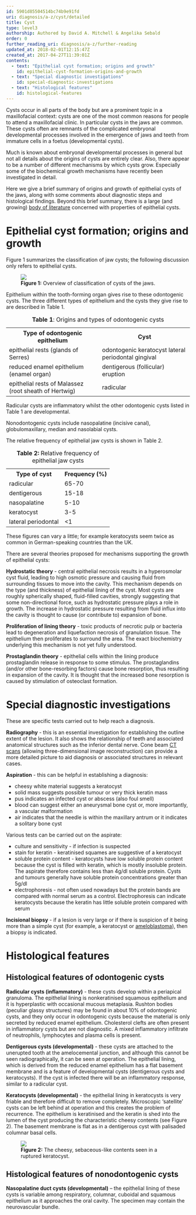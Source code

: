 ```yaml
---
id: 5901d85504514bc74b9e91fd
uri: diagnosis/a-z/cyst/detailed
title: Cyst
type: level3
authorship: Authored by David A. Mitchell & Angelika Sebald
order: 0
further_reading_uri: diagnosis/a-z/further-reading
updated_at: 2018-02-01T12:15:47Z
created_at: 2017-04-27T11:39:01Z
contents:
  - text: "Epithelial cyst formation; origins and growth"
    id: epithelial-cyst-formation-origins-and-growth
  - text: "Special diagnostic investigations"
    id: special-diagnostic-investigations
  - text: "Histological features"
    id: histological-features
---
```


<p>Cysts occur in all parts of the body but are a prominent topic
    in a maxillofacial context: cysts are one of the most common
    reasons for people to attend a maxillofacial clinic. In particular
    cysts in the jaws are common. These cysts often are remnants
    of the complicated embryonal developmental processes involved
    in the emergence of jaws and teeth from immature cells in
    a foetus (developmental cysts).</p>
<p>Much is known about embryonal developmental processes in general
    but not all details about the origins of cysts are entirely
    clear. Also, there appear to be a number of different mechanisms
    by which cysts grow. Especially some of the biochemical growth
    mechanisms have recently been investigated in detail.</p>
<p>Here we give a brief summary of origins and growth of epithelial
    cysts of the jaws, along with some comments about diagnostic
    steps and histological findings. Beyond this brief summary,
    there is a large (and growing) <a href="/diagnosis/a-z/further-reading">body of literature</a>    concerned with properties of epithelial cysts.</p>
<h1 id="epithelial-cyst-formation-origins-and-growth">Epithelial cyst formation; origins and growth</h1>
<p>Figure 1 summarizes the classification of jaw cysts; the following
    discussion only refers to epithelial cysts.</p>
<figure><img src="/diagnosis/a-z/cyst/detailed/figure1.png">
    <figcaption><strong>Figure 1:</strong> Overview of classification of
        cysts of the jaws.</figcaption>
</figure>
<p>Epithelium within the tooth-forming organ gives rise to these
    odontogenic cysts. The three different types of epithelium
    and the cysts they give rise to are described in Table 1.</p>
<table>
    <caption><strong>Table 1</strong>: Origins and types of odontogenic
        cysts</caption>
    <tbody>
        <tr>
            <th>Type of odontogenic epithelium</th>
            <th>Cyst</th>
        </tr>
        <tr>
            <td>epithelial rests (glands of Serres)</td>
            <td>odontogenic keratocyst lateral periodontal gingival</td>
        </tr>
        <tr>
            <td>reduced enamel epithelium (enamel organ)</td>
            <td>dentigerous (follicular) eruption</td>
        </tr>
        <tr>
            <td>epithelial rests of Malassez (root sheath of Hertwig)</td>
            <td>radicular</td>
        </tr>
    </tbody>
</table>
<p>Radicular cysts are inflammatory whilst the other odontogenic
    cysts listed in Table 1 are developmental.</p>
<p>Nonodontogenic cysts include nasopalatine (incisive canal), globulomaxillary,
    median and nasolabial cysts.</p>
<p>The relative frequency of epithelial jaw cysts is shown in Table
    2.</p>
<table>
    <caption><strong>Table 2:</strong> Relative frequency of epithelial
        jaw cysts</caption>
    <tbody>
        <tr>
            <th>Type of cyst</th>
            <th>Frequency (%)</th>
        </tr>
        <tr>
            <td>radicular</td>
            <td>65-70</td>
        </tr>
        <tr>
            <td>dentigerous</td>
            <td>15-18</td>
        </tr>
        <tr>
            <td>nasopalatine</td>
            <td>5-10</td>
        </tr>
        <tr>
            <td>keratocyst</td>
            <td>3-5</td>
        </tr>
        <tr>
            <td>lateral periodontal</td>
            <td>&lt;1</td>
        </tr>
    </tbody>
</table>
<p>These figures can vary a little; for example keratocysts seem
    twice as common in German-speaking countries than the UK.</p>
<p>There are several theories proposed for mechanisms supporting
    the growth of epithelial cysts:</p>
<p><strong>Hydrostatic theory</strong> - central epithelial necrosis
    results in a hyperosmolar cyst fluid, leading to high osmotic
    pressure and causing fluid from surrounding tissues to move
    into the cavity. This mechanism depends on the type (and
    thickness) of epithelial lining of the cyst. Most cysts are
    roughly spherically shaped, fluid-filled cavities, strongly
    suggesting that some non-directional force, such as hydrostatic
    pressure plays a role in growth. The increase in hydrostatic
    pressure resulting from fluid influx into the cavity is thought
    to cause (or contribute to) expansion of bone.</p>
<p><strong>Proliferation of lining theory</strong> - toxic products
    of necrotic pulp or bacteria lead to degeneration and liquefaction
    necrosis of granulation tissue. The epithelium then proliferates
    to surround the area. The exact biochemistry underlying this
    mechanism is not yet fully understood.</p>
<p><strong>Prostaglandin theory</strong> - epithelial cells within
    the lining produce prostaglandin release in response to some
    stimulus. The prostaglandins (and/or other bone-resorbing
    factors) cause bone resorption, thus resulting in expansion
    of the cavity. It is thought that the increased bone resorption
    is caused by stimulation of osteoclast formation.</p>
<h1 id="special-diagnostic-investigations">Special diagnostic investigations</h1>
<p>These are specific tests carried out to help reach a diagnosis.</p>
<p><strong>Radiography</strong> - this is an essential investigation
    for establishing the outline extent of the lesion. It also
    shows the relationship of teeth and associated anatomical
    structures such as the inferior dental nerve. Cone beam
    <a href="/diagnosis/tests/ct-scans">CT scans</a> (allowing three-dimensional image reconstruction)
        can provide a more detailed picture to aid diagnosis
        or associated structures in relevant cases.</p>
<p><strong>Aspiration</strong> - this can be helpful in establishing
    a diagnosis:</p>
<ul>
    <li>cheesy white material suggests a keratocyst</li>
    <li>solid mass suggests possible tumour or very thick keratin
        mass</li>
    <li>pus indicates an infected cyst or abscess (also foul smell)</li>
    <li>blood can suggest either an aneurysmal bone cyst or, more
        importantly, a vascular malformation</li>
    <li>air indicates that the needle is within the maxillary antrum
        or it indicates a solitary bone cyst</li>
</ul>
<p>Various tests can be carried out on the aspirate:</p>
<ul>
    <li>culture and sensitivity - if infection is suspected</li>
    <li>stain for keratin - keratinised squames are suggestive of
        a keratocyst</li>
    <li>soluble protein content - keratocysts have low soluble protein
        content because the cyst is filled with keratin, which
        is mostly insoluble protein. The aspirate therefore contains
        less than 4g/dl soluble protein. Cysts and tumours generally
        have soluble protein concentrations greater than 5g/dl</li>
    <li>electrophoresis - not often used nowadays but the protein
        bands are compared with normal serum as a control. Electrophoresis
        can indicate keratocysts because the keratin has little
        soluble protein compared with serum</li>
</ul>
<p><strong>Incisional biopsy</strong> - if a lesion is very large
    or if there is suspicion of it being more than a simple cyst
    (for example, a keratocyst or <a href="/diagnosis/a-z/bone-lesion">ameloblastoma</a>),
    then a biopsy is indicated.</p>
<h1 id="histological-features">Histological features</h1>
<h2>Histological features of odontogenic cysts</h2>
<p><strong>Radicular cysts (inflammatory)</strong> - these cysts
    develop within a periapical granuloma. The epithelial lining
    is nonkeratinised squamous epithelium and it is hyperplastic
    with occasional mucous metaplasia. Rushton bodies (peculiar
    glassy structures) may be found in about 10% of odontogenic
    cysts, and they only occur in odontogenic cysts because the
    material is only secreted by reduced enamel epithelium. Cholesterol
    clefts are often present in inflammatory cysts but are not
    diagnostic. A mixed inflammatory infiltrate of neutrophils,
    lymphocytes and plasma cells is present.</p>
<p><strong>Dentigerous cysts (developmental)</strong> - these cysts
    are attached to the unerupted tooth at the amelocemental
    junction, and although this cannot be seen radiographically,
    it can be seen at operation. The epithelial lining, which
    is derived from the reduced enamel epithelium has a flat
    basement membrane and is a feature of developmental cysts
    (dentigerous cysts and keratocysts). If the cyst is infected
    there will be an inflammatory response, similar to a radicular
    cyst.</p>
<p><strong>Keratocysts (developmental)</strong> - the epithelial
    lining in keratocysts is very friable and therefore difficult
    to remove completely. Microscopic ‘satellite’ cysts can be
    left behind at operation and this creates the problem of
    recurrence. The epithelium is keratinised and the keratin
    is shed into the lumen of the cyst producing the characteristic
    cheesy contents (see Figure 2). The basement membrane is
    flat as in a dentigerous cyst with palisaded columnar basal
    cells.</p>
<figure><img src="/diagnosis/a-z/cyst/detailed/figure2.jpg">
    <figcaption><strong>Figure 2:</strong> The cheesy, sebaceous-like contents
        seen in a ruptured keratocyst.</figcaption>
</figure>
<h2>Histological features of nonodontogenic cysts</h2>
<p><strong>Nasopalatine duct cysts (developmental)</strong> – the
    epithelial lining of these cysts is variable among respiratory,
    columnar, cuboidal and squamous epithelium as it approaches
    the oral cavity. The specimen may contain the neurovascular
    bundle.</p>
